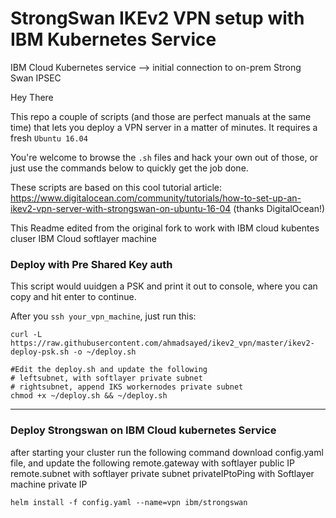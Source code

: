 # StrongSwan IKEv2 VPN setup with IBM Kubernetes Service


IBM Cloud Kubernetes service --> initial connection to on-prem Strong Swan IPSEC

Hey There

This repo a couple of scripts (and those are perfect manuals at the same time) that lets you deploy a VPN server in a matter of minutes.
It requires a fresh `Ubuntu 16.04`

You're welcome to browse the `.sh` files and hack your own out of those, or just use the commands below to quickly get the job done.

These scripts are based on this cool tutorial article: https://www.digitalocean.com/community/tutorials/how-to-set-up-an-ikev2-vpn-server-with-strongswan-on-ubuntu-16-04 (thanks DigitalOcean!)

This Readme edited from the original fork to work with IBM cloud kubentes cluser IBM Cloud softlayer machine


### Deploy with Pre Shared Key auth

This script would uuidgen a PSK and print it out to console, where you can copy and hit enter to continue.

After you `ssh your_vpn_machine`, just run this: 
```
curl -L https://raw.githubusercontent.com/ahmadsayed/ikev2_vpn/master/ikev2-deploy-psk.sh -o ~/deploy.sh 

#Edit the deploy.sh and update the following 
# leftsubnet, with softlayer private subnet
# rightsubnet, append IKS workernodes private subnet
chmod +x ~/deploy.sh && ~/deploy.sh
```
---
### Deploy Strongswan on IBM Cloud kubernetes Service
after starting your cluster run the following command 
download config.yaml file, and update the following
remote.gateway with softlayer public IP
remote.subnet with softlayer private subnet
privateIPtoPing with Softlayer machine private IP

```
helm install -f config.yaml --name=vpn ibm/strongswan
```

